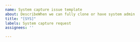 ```yaml
---
name: System capture issue template
about: DescribeWhen we can fully clone or have system admin
title: "[SYS]"
labels: System capture request
assignees: ''

---
```



